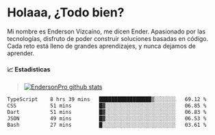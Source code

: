 
# Holaaa, ¿Todo bien?

Mi nombre es Enderson Vizcaíno, me dicen Ender. Apasionado por las tecnologías, disfruto de poder construir soluciones basadas en código. Cada reto está lleno de grandes aprendizajes, y nunca dejamos de aprender. 

#### :chart_with_upwards_trend: Estadisticas
> [![EndersonPro github stats](https://github-readme-stats.vercel.app/api?username=endersonpro&theme=vue-dark&show_icons=true)](https://github.com/anuraghazra/github-readme-stats) 


<!--START_SECTION:waka-->

```txt
TypeScript    8 hrs 39 mins   █████████████████▒░░░░░░░   69.12 %
CSS           51 mins         █▓░░░░░░░░░░░░░░░░░░░░░░░   06.85 %
Dart          51 mins         █▓░░░░░░░░░░░░░░░░░░░░░░░   06.83 %
JSON          49 mins         █▓░░░░░░░░░░░░░░░░░░░░░░░   06.53 %
Bash          27 mins         █░░░░░░░░░░░░░░░░░░░░░░░░   03.61 %
```

<!--END_SECTION:waka-->

[website]: https://endersonpro.github.io/portfolio/
[twitter]: https://twitter.com/endersonj_
[youtube]: https://youtube.com/ByEnderson
[instagram]: https://instagram.com/endersonvizc
[linkedin]: https://www.linkedin.com/in/enderson-vizcaino-2aa927175/
